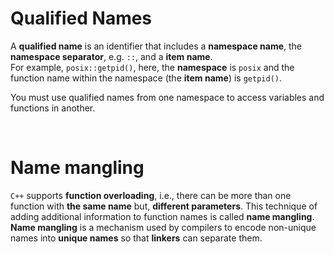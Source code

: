 # Qualified Names
A **qualified name** is an identifier that includes a **namespace name**, the **namespace separator**, e.g. `::`, and a **item name**.<br>
For example, `posix::getpid()`, here, the **namespace** is `posix` and the function name within the namespace (the **item name**) is `getpid()`.<br>

You must use qualified names from one namespace to access variables and functions in another.

<br>

# Name mangling
`C++` supports **function overloading**, i.e., there can be more than one function with **the same name** but, **different parameters**. This technique of adding additional information to function names is called **name mangling**.<br>
**Name mangling** is a mechanism used by compilers to encode non-unique names into **unique names** so that **linkers** can separate them.<br>